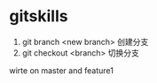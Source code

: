 # gitskills
1. git branch \<new branch\>  创建分支
2. git checkout \<branch\>    切换分支

wirte on master and feature1
